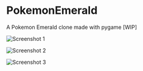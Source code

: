 # PokemonEmerald
A Pokemon Emerald clone made with pygame [WIP]

![Screenshot 1](https://github.com/robkruger/PokemonEmerald/pics/1.png)

![Screenshot 2](https://github.com/robkruger/PokemonEmerald/pics/2.png)

![Screenshot 3](https://github.com/robkruger/PokemonEmerald/pics/3.png)
